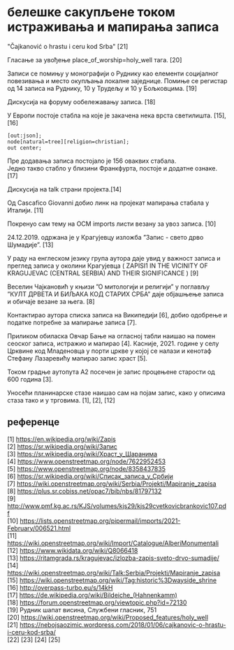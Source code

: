 # белешке сакупљене током истраживања и мапирања записа

"Čajkanović o hrastu i ceru kod Srba" [21]  

Гласање за увођење place_of_worship=holy_well тага. [20]  

Записи се помињу у монографији о Руднику као елементи социјалног повезивања и место окупљања локалне заједнице. Помиње се регистар од 14 записа на Руднику, 10 у Трудељу и 10 у Бољковцима. [19]  

Дискусија на форуму ообележавању записа. [18]  

У Европи постоје стабла на које је закачена нека врста светилишта. [15], [16]  
```
[out:json];
node[natural=tree][religion=christian];
out center;
```
Пре додавања записа постојало је 156 оваквих стабала.  
Једно такво стабло у близини Франкфурта, постоје и додатне ознаке. [17]  

Дискусија на talk страни пројекта.[14]  

Од Cascafico Giovanni добио линк на пројекат мапирања стабала у Италији. [11]  

Покренуо сам тему на ОСМ imports листи везану за увоз записа. [10]  

24.12.2019. одржана је у Крагујевцу изложба ”Запис - свето дрво Шумадије”. [13]  

У раду на енглеском језику група аутора даје увид у важност записа и преглед записа у околини Крагујевца ( ZAPISI1 IN THE VICINITY OF KRAGUJEVAC  (CENTRAL SERBIA) AND THEIR SIGNIFICANCE ) [9]  

Веселин Чајкановић у књизи ”О митологији и религији” у поглављу ”КУЛТ ДРВЕТА И БИЉАКА КОД СТАРИХ СРБА” даје објашњење записа и обичаје везане за њега. [8]  

Контактирао аутора списка записа на Википедији [6], добио одобрење и податке потребне за мапирање записа [7].   

Приликом обиласка Овчар Бање на огласној табли наишао на помен сеоског записа, истражио и мапирао [4]. Касније, 2021. године у селу Црквине код Младеновца у порти цркве у којој се налази и кенотаф Стефану Лазаревићу мапирао запис храст [5].  

Током градње аутопута А2 посечен је запис процењене старости од 600 година [3].  

Уносећи планинарске стазе наишао сам на појам запис, како у описима стаза тако и у трговима. [1], [2], [12]  

## референце

[1] https://en.wikipedia.org/wiki/Zapis  
[2] https://sr.wikipedia.org/wiki/Запис  
[3] https://sr.wikipedia.org/wiki/Храст_у_Шаранима  
[4] https://www.openstreetmap.org/node/7622952453  
[5] https://www.openstreetmap.org/node/8358437835  
[6] https://sr.wikipedia.org/wiki/Списак_записа_у_Србији  
[7] https://wiki.openstreetmap.org/wiki/Serbia/Projekti/Mapiranje_zapisa  
[8] https://plus.sr.cobiss.net/opac7/bib/nbs/81797132  
[9] http://www.pmf.kg.ac.rs/KJS/volumes/kjs29/kjs29cvetkovicbrankovic107.pdf  
[10] https://lists.openstreetmap.org/pipermail/imports/2021-February/006521.html  
[11] https://wiki.openstreetmap.org/wiki/Import/Catalogue/AlberiMonumentali  
[12] https://www.wikidata.org/wiki/Q8066418  
[13] https://ritamgrada.rs/kragujevac/izlozba-zapis-sveto-drvo-sumadije/  
[14] https://wiki.openstreetmap.org/wiki/Talk:Serbia/Projekti/Mapiranje_zapisa  
[15] https://wiki.openstreetmap.org/wiki/Tag:historic%3Dwayside_shrine  
[16] http://overpass-turbo.eu/s/14kH  
[17] https://de.wikipedia.org/wiki/Bildeiche_(Hahnenkamm)  
[18] https://forum.openstreetmap.org/viewtopic.php?id=72130  
[19] Рудник шапат висина, Службени гласник, 751  
[20] https://wiki.openstreetmap.org/wiki/Proposed_features/holy_well  
[21] https://nebojsaozimic.wordpress.com/2018/01/06/cajkanovic-o-hrastu-i-ceru-kod-srba/  
[22]
[23]
[24]
[25]
